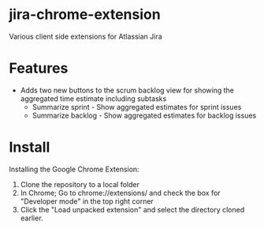 # jira-chrome-extension
Various client side extensions for Atlassian Jira

# Features
* Adds two new buttons to the scrum backlog view for showing the aggregated time estimate including subtasks
  * Summarize sprint - Show aggregated estimates for sprint issues
  * Summarize backlog - Show aggregated estimates for backlog issues
  
# Install
Installing the Google Chrome Extension:
 1. Clone the repository to a local folder
 2. In Chrome; Go to chrome://extensions/ and check the box for "Developer mode" in the top right corner
 3. Click the "Load unpacked extension" and select the directory cloned earlier.
